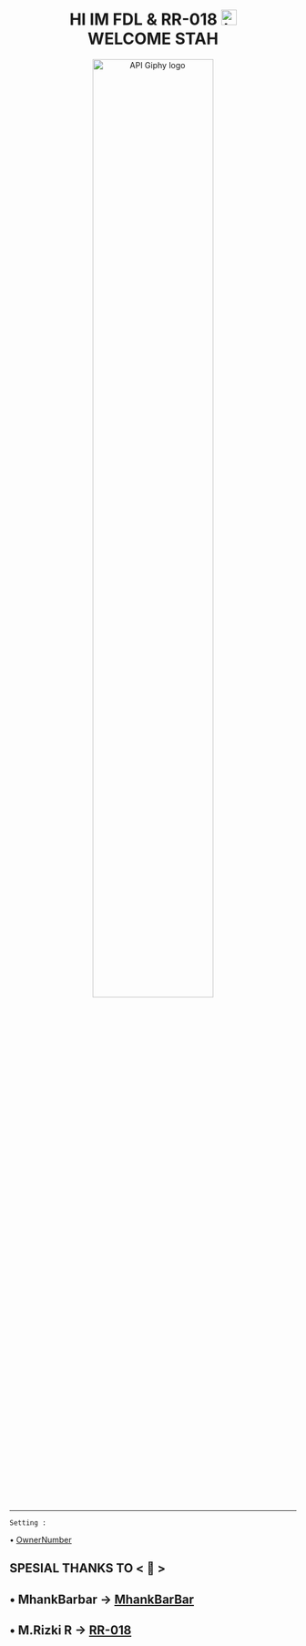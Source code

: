 <h1 align="center">      HI IM FDL & RR-018 <img src="https://user-images.githubusercontent.com/1303154/88677602-1635ba80-d120-11ea-84d8-d263ba5fc3c0.gif" width="27px" alt="hi"><br>WELCOME STAH</h1>

<p align="center">
<img src="https://f.top4top.io/p_18972zu6n0.png" width="65%" alt="API Giphy logo"/>
</p>

----------
``Setting :``
<p1 align="center"> 


• [OwnerNumber](https://github.com/FDLBOT/wa-bot/blob/main/src/settings.json#L4)

## SPESIAL THANKS TO < 👑 >

## • MhankBarbar -> [MhankBarBar](https://github.com/MhankBarBar)

## • M.Rizki R -> [RR-018](https://github.com/rizkiramadhan4617/)
